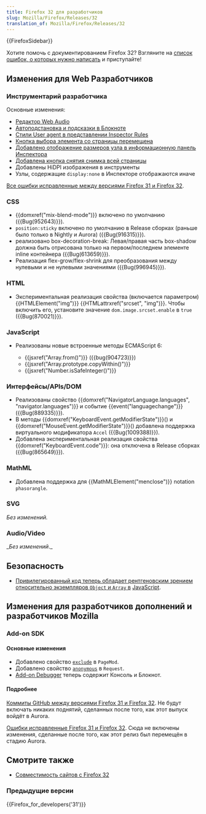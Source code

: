 ```yaml
---
title: Firefox 32 для разработчиков
slug: Mozilla/Firefox/Releases/32
translation_of: Mozilla/Firefox/Releases/32
---
```

{{FirefoxSidebar}}

Хотите помочь с документированием Firefox 32? Взгляните на [список ошибок, о которых нужно написать](http://beta.elchi3.de/doctracker/#list=fx&version=32.0) и приступайте!

## Изменения для Web Разработчиков

### Инструментарий разработчика

Основные изменения:

- [Редактор Web Audio](/ru/docs/Tools/Web_Audio_Editor)
- [Автоподстановка и подсказки в Блокноте](/ru/docs/Tools/Scratchpad#Code_completion_and_inline_documentation)
- [Стили User agent в представлении Inspector Rules](/ru/docs/Tools/Page_Inspector#Rules_view)
- [Кнопка выбора элемента со страницы перемещена](/ru/docs/Tools/Page_Inspector#Firefox_32_onwards_2)
- [Добавлено отображение размеров узла в информационную панель Инспектора](/ru/docs/Tools/Page_Inspector#Firefox_32_onwards)
- [Добавлена кнопка снятия снимка всей страницы](/ru/docs/Tools/Tools_Toolbox#Extra_tools)
- Добавлены HiDPI изображения в инструменты
- Узлы, содержащие `display:none` в Инспекторе отображаются иначе

[Все ошибки исправленные между версиями Firefox 31 и Firefox 32](https://bugzilla.mozilla.org/buglist.cgi?resolution=FIXED&classification=Client%20Software&chfieldto=2014-06-09&chfield=resolution&query_format=advanced&chfieldfrom=2014-04-28&chfieldvalue=FIXED&bug_status=RESOLVED&bug_status=VERIFIED&component=Developer%20Tools&component=Developer%20Tools%3A%203D%20View&component=Developer%20Tools%3A%20App%20Manager&component=Developer%20Tools%3A%20Canvas%20Debugger&component=Developer%20Tools%3A%20Console&component=Developer%20Tools%3A%20Debugger&component=Developer%20Tools%3A%20Framework&component=Developer%20Tools%3A%20Graphic%20Commandline%20and%20Toolbar&component=Developer%20Tools%3A%20Inspector&component=Developer%20Tools%3A%20Memory&component=Developer%20Tools%3A%20Netmonitor&component=Developer%20Tools%3A%20Object%20Inspector&component=Developer%20Tools%3A%20Profiler&component=Developer%20Tools%3A%20Responsive%20Mode&component=Developer%20Tools%3A%20Scratchpad&component=Developer%20Tools%3A%20Source%20Editor&component=Developer%20Tools%3A%20Style%20Editor&component=Developer%20Tools%3A%20User%20Stories&component=Developer%20Tools%3A%20WebGL%20Shader%20Editor&product=Firefox).

### CSS

- {{domxref("mix-blend-mode")}} включено по умолчанию ({{Bug(952643)}}).
- `position:sticky` включено по умолчанию в Release сборках (раньше было только в Nightly и Aurora) ({{Bug(916315)}}).
- реализовано box-decoration-break: Левая/правая часть box-shadow должна быть отрисована только на первом/последнем элементе inline контейнера ({{Bug(613659)}}).
- Реализация flex-grow/flex-shrink для преобразования между нулевыми и не нулевыми значениями ({{Bug(996945)}}).

### HTML

- Экспериментальная реализация свойства (включается параметром) {{HTMLElement("img")}} {{HTMLattrxref("srcset", "img")}}. Чтобы включить его, установите значение `dom.image.srcset.enable` в `true` ({{Bug(870021)}}).

### JavaScript

- Реализованы новые встроенные методы ECMAScript 6:

  - {{jsxref("Array.from()")}} ({{bug(904723)}})
  - {{jsxref("Array.prototype.copyWithin()")}}
  - {{jsxref("Number.isSafeInteger()")}}

### Интерфейсы/APIs/DOM

- Реализованы свойство {{domxref("NavigatorLanguage.languages", "navigator.languages")}} и событие {{event("languagechange")}} ({{Bug(889335)}}).
- В методы {{domxref("KeyboardEvent.getModifierState")}}() и {{domxref("MouseEvent.getModifierState")}}() добавлена поддержка виртуального модификатора `Accel` ({{Bug(1009388)}}).
- Добавлена экспериментальная реализация свойства {{domxref("KeyboardEvent.code")}}: она отключена в Release сборках ({{Bug(865649)}}).

### MathML

- Добавлена поддержка для {{MathMLElement("menclose")}} notation `phasorangle`.

### SVG

_Без изменений._

### Audio/Video

\__Без изменений_.\_

## Безопасность

- [Привилегированный код теперь обладает рентгеновским зрением относительно экземпляров `Object` и `Array` в](/ru/docs/Xray_vision#Xray_semantics_for_Object_and_Array) [JavaScript](/ru/docs/Xray_vision#Xray_semantics_for_Object_and_Array).

## Изменения для разработчиков дополнений и разработчиков Mozilla

### Add-on SDK

#### Основные изменения

- Добавлено свойство [`exclude`](/en-US/Add-ons/SDK/High-Level_APIs/page-mod#PageMod%28options%29) в `PageMod`.
- Добавлено свойство [`anonymous`](/en-US/Add-ons/SDK/High-Level_APIs/request#Request%28options%29) в `Request`.
- [Add-on Debugger](/en-US/Add-ons/Add-on_Debugger) теперь содержит Консоль и Блокнот.

#### Подробнее

[Коммиты GitHub между версиями Firefox 31 и Firefox 32](https://github.com/mozilla/addon-sdk/compare/firefox31...firefox32). Не будут включать никаких поднятий, сделанных после того, как этот выпуск войдёт в Aurora.

[Ошибки исправленные Firefox 31 и Firefox 32](https://bugzilla.mozilla.org/buglist.cgi?resolution=FIXED&chfieldto=2014-06-09&chfield=resolution&query_format=advanced&chfieldfrom=2014-04-28&chfieldvalue=FIXED&bug_status=RESOLVED&bug_status=VERIFIED&bug_status=CLOSED&product=Add-on%20SDK&list_id=10493962). Сюда не включены изменения, сделанные после того, как этот релиз был перемещён в стадию Aurora.

## Смотрите также

- [Совместимость сайтов с Firefox 32](/ru/docs/Mozilla/Firefox/Releases/32/Site_Compatibility)

### Предыдущие версии

{{Firefox_for_developers('31')}}

